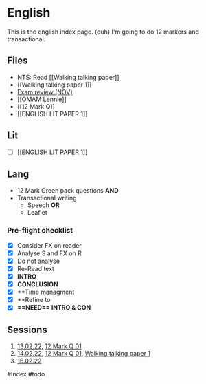 # English
This is the english index page. (duh)
I'm going to do 12 markers and transactional.

## Files
* NTS: Read [[Walking talking paper]]
* [[Walking talking paper 1]]
* [Exam review (NOV)](Pasted%20image%2020220216130954.png)
* [[OMAM Lennie]]
* [[12 Mark Q]]
* [[ENGLISH LIT PAPER 1]]   



## Lit
- [ ] [[ENGLISH LIT PAPER 1]]

## Lang 
* 12 Mark Green pack questions **AND**
* Transactional writing
	* Speech **OR**
	* Leaflet

### Pre-flight checklist 
- [x] Consider FX on reader
- [x] Analyse S and FX on R
- [x] Do not analyse
- [x] Re-Read text
- [x] **INTRO**
- [x] **CONCLUSION**
- [x] **Time managment
- [x] **Refine to
- [x] **==NEED== INTRO & CON**

## Sessions
1. [13.02.22](13.02.22.md), [12 Mark Q 01](12%20Mark%20Q%2001.md)
2. [14.02.22](14.02.22.md), [12 Mark Q 01](12%20Mark%20Q%2001.md), [Walking talking paper 1](Walking%20talking%20paper%201.md)
3. [16.02.22](16.02.22.md)

#Index #todo